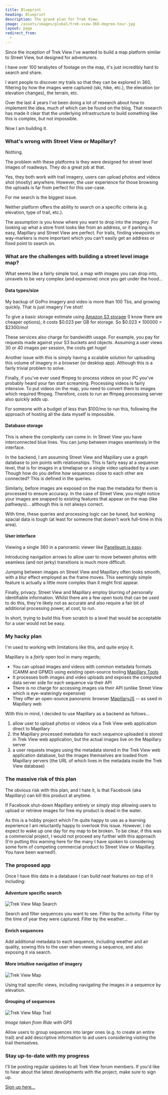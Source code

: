 ```yaml
---
title: Blueprint
heading: Blueprint
description: The grand plan for Trek View.
image: /assets/images/global/trek-view-360-degree-tour.jpg
layout: page
redirect_from:
  - 
---
```


<div class="text-container">

<p>Since the inception of Trek View I've wanted to build a map platform similar to Street View, but designed for adventurers.</p>

<p>I have over 100 terabytes of footage on the map, it's just incredibly hard to search and share.</p>

<p>I want people to discover my trails so that they can be explored in 360, filtering by how the images were captured (ski, hike, etc.), the elevation (or elevation changes), the terrain, etc.</p>

<p>Over the last 4 years I've been doing a lot of research about how to implement the idea, much of which can be found on the blog. That research has made it clear that the underlying infrastructure to build something like this is complex, but not impossible.</p>

<p>Now I am building it.</p>

<h3>What's wrong with Street View or Mapillary?</h3>

<p>Nothing.</p>

<p>The problem with these platforms is they were designed for street level images of roadways. They do a great job at that.</p>

<p>Yes, they both work with trail imagery, users can upload photos and videos shot (mostly) anywhere. However, the user experience for those browsing the uploads is far from perfect for this use-case.</p>

<p>For me search is the biggest issue.</p>

<p>Neither platform offers the ability to search on a specific criteria (e.g. elevation, type of trail, etc.).</p>

<p>The assumption is you know where you want to drop into the imagery. For looking up what a store front looks like from an address, or if parking is easy, Mapillary and Street View are perfect. For trails, finding viewpoints or way-markers is more important which you can't easily get an address or fixed point to search on.</p>

<h3>What are the challenges with building a street level image map?</h3>

<p>What seems like a fairly simple tool, a map with images you can drop into, unravels to be very complex (and expensive) once you get under the hood...</p>

<h4>Data types/size</h4>

<p>My backup of GoPro imagery and video is more than 100 Tbs, and growing quickly. That is just imagery I've shot!</p>

<p>To give a basic storage estimate using <a target="_blank" href="https://aws.amazon.com/s3/pricing/">Amazon S3 storage</a> (I know there are cheaper options), it costs $0.023 per GB for storage. So $0.023 * 100000 = $2300/mo!</p>

<p>These services also charge for bandwidth usage. For example, you pay for requests made against your S3 buckets and objects. Assuming a user views 30 or 40 images per session, the costs get huge!</p>

<p>Another issue with this is simply having a scalable solution for uploading this volume of imagery in a browser (or desktop app). Although this is a fairly trivial problem to solve.</p>

<p>Finally, if you've ever used ffmpeg to process videos on your PC you've probably heard your fan start screaming. Processing videos is fairly intensive. To put videos on the map, you need to convert them to images which required ffmpeg. Therefore, costs to run an ffmpeg processing server also quickly adds up.</p>

<p>For someone with a budget of less than $100/mo to run this, following the approach of hosting all the data myself is impossible.</p>

<h4>Database storage</h4>

<p>This is where the complexity can come in. In Street View you have interconnected blue lines. You can jump between images seamlessly in the interface.</p>

<p>In the backend, I am assuming Street View and Mapillary use a graph database to join points with relationships. This is fairly easy at a sequence level, that is for images in a timelapse or a single video uploaded by a user. Though how do you define how sequences close to each other are connected? This is defined in the queries.</p>

<p>Similarly, before images are exposed on the map the metadata for them is processed to ensure accuracy. In the case of Street View, you might notice your images are snapped to existing features that appear on the map (like pathways)... although this is not always correct.</p>

<p>With time, these queries and processing logic can be tuned, but working spacial data is tough (at least for someone that doesn't work full-time in this area).</p>

<h4>User interface</h4>

<p>Viewing a single 360 in a panoramic viewer like <a target="_blank" href="https://pannellum.org/">Panelleum is easy</a>.</p>

<p>Introducing navigation arrows to allow user to move between photos with seamless (and not jerky) transitions is much more difficult.</p>

<p>Jumping between images on Street View and Mapillary often looks smooth, with a blur effect employed as the frame moves. This seemingly simple feature is actually a little more complex than it might first appear.</p>

<p>Finally, privacy. Street View and Mapillary employ blurring of personally identifiable information. Whilst there are a few open tools that can be used to do this, they're likely not as accurate and also require a fair bit of additional processing power, at cost, to run.</p>

<p>In short, trying to build this from scratch to a level that would be acceptable for a user would not be easy.</p>

<h3>My hacky plan</h3>

<p>I'm used to working with limitations like this, and quite enjoy it.</p>

<p>Mapillary is a <em>fairly</em> open tool in many regards;</p>

<ul>
  <li>You can upload images and videos with common metadata formats (CAMM and GPMD) using existing open-source tooling <a target="_blank" href="https://github.com/mapillary/mapillary_tools/">Mapillary Tools</a></li>
  <li>It processes both images and video uploads and exposes the computed data server side for each sequence via their API</li>
  <li>There is no charge for accessing images via their API (unlike Street View which is eye-wateringly expensive)</li>
  <li>They offer an open-source panoramic browser <a target="_blank" href="https://github.com/mapillary/mapillary-js">MapillaryJS</a> -- as used in Mapillary web</li>
</ul>

<p>With this in mind, I decided to use Mapillary as a backend as follows...</p>

<ol>
  <li>allow user to upload photos or videos via a Trek View web application direct to Mapillary</li>
  <li>the Mapillary processed metadata for each sequence uploaded is stored in Trek View web application, but the actual images live on the Mapillary server</li>
  <li>a user requests images using the metadata stored in the Trek View web application database, but the images themselves are loaded from Mapillary servers (the URL of which lives in the metadata inside the Trek View database)</li>
</ol>

<h3>The massive risk of this plan</h3>

<p>The obvious risk with this plan, and I hate it, is that Facebook (aka Mapillary) can kill this product at anytime.</p>

<p>If Facebook shut-down Mapillary entirely or simply stop allowing users to upload or retrieve images for free my product is dead in the water.</p>

<p>As this is a hobby project which I'm quite happy to use as a learning experience I am reluctantly happy to overlook this issue. However, I do expect to wake up one day for my map to be broken. To be clear, if this was a commercial project, I would not proceed any further with this approach (I'm putting this warning here for the many I have spoken to considering some form of competing commercial product to Street View or Mapillary. You have been warned!).</p>

<h3>The proposed app</h3>

<p>Once I have this data in a database I can build neat features on-top of it including:</p>

<h4>Adventure specific search</h4>

<p><img class="img-fluid" src="/assets/images/blueprint/trek-view-map-search.jpg" alt="Trek View Map Search" title="Trek View Map Search" /></p>

<p>Search and filter sequences you want to see. Filter by the activity. Filter by the time of year they were captured. Filter by the weather...</p>

<h4>Enrich sequences</h4>

<p>Add additional metadata to each sequence, including weather and air quality, sowing this to the user when viewing a sequence, and also exposing it via search.</p>

<h4>More intuitive navigation of imagery</h4>

<p><img class="img-fluid" src="/assets/images/blueprint/trek-view-map.jpg" alt="Trek View Map" title="Trek View Map" /></p>

<p>Using trail specific views, including navigating the images in a sequence by elevation.</p>

<h4>Grouping of sequences</h4>

<p><img class="img-fluid" src="/assets/images/blueprint/trek-view-map-trail.jpg" alt="Trek View Map Trail" title="Trek View Map Trail" /></p>

<p><em>Image taken from Ride with GPS</em></p>

<p>Allow users to group sequences into larger ones (e.g. to create an entire trail) and add descriptive information to aid users considering visiting the trail themselves.</p>

<h3>Stay up-to-date with my progress</h3>

<p>I'll be posting regular updates to all Trek View forum members. If you'd like to hear about the latest developments with the project, make sure to sign up.</p>

<div class="cta button"><a href="https://campfire.trekview.org/t/welcome-to-trek-view-forum/5" target="_blank">Sign up here...</a></div>

</div>